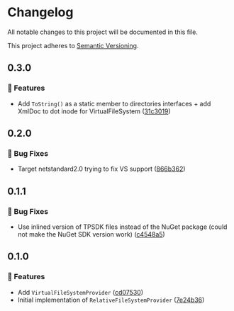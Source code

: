 # Changelog

All notable changes to this project will be documented in this file.

This project adheres to [Semantic Versioning](https://semver.org/spec/v2.0.0.html).

<!-- EasyBuild: START -->
<!-- last_commit_released: c5efac3231f68e4c8b3f5129d49da72ab5cd82e0 -->
<!-- EasyBuild: END -->

## 0.3.0

### 🚀 Features

- Add `ToString()` as a static member to directories interfaces + add XmlDoc to dot inode for VirtualFileSystem ([31c3019](https://github.com/easybuild-org/EasyBuild.FileSystemProvider/commit/31c3019c1572542c4615bae8fb2757175efacaa3))

## 0.2.0

### 🐞 Bug Fixes

- Target netstandard2.0 trying to fix VS support ([866b362](https://github.com/easybuild-org/EasyBuild.FileSystemProvider/commit/866b3620ca92ef200caef706d73db047ea98956a))

## 0.1.1

### 🐞 Bug Fixes

- Use inlined version of TPSDK files instead of the NuGet package (could not make the NuGet SDK version work) ([c4548a5](https://github.com/easybuild-org/EasyBuild.FileSystemProvider/commit/c4548a5433a2732aad9f9d5ca090bdcc60bd517c))

## 0.1.0

### 🚀 Features

- Add `VirtualFileSystemProvider` ([cd07530](https://github.com/easybuild-org/EasyBuild.FileSystemProvider/commit/cd075303effc4b43838f4effed5860a6e0bfca6f))
- Initial implementation of `RelativeFileSystemProvider` ([7e24b36](https://github.com/easybuild-org/EasyBuild.FileSystemProvider/commit/7e24b3670733dd6abf272c8d5fe1f7a68ac91d56))
